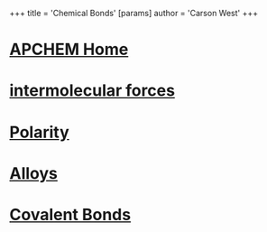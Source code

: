 +++
 title = 'Chemical Bonds'
[params]
	author = 'Carson West'
+++
# [APCHEM Home](./../apchem-home/)

# [intermolecular forces](./../intermolecular-forces/)

# [Polarity](./../polarity/)

# [Alloys](./../alloys/)

# [Covalent Bonds](./../covalent-bonds/)
